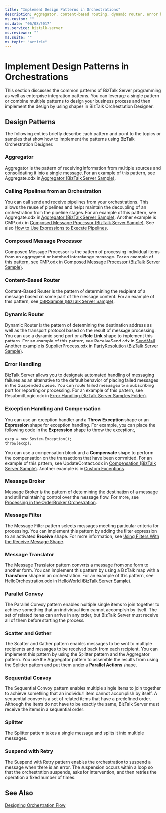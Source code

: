 ```yaml
---
title: "Implement Design Patterns in Orchestrations"
description: Aggregator, content-based routing, dynamic router, error handling, message broker, and more design patterns in BizTalk Server
ms.custom: ""
ms.date: "06/08/2017"
ms.service: biztalk-server
ms.reviewer: ""
ms.suite: ""
ms.topic: "article"
---
```

# Implement Design Patterns in Orchestrations
This section discusses the common patterns of BizTalk Server programming as well as enterprise integration patterns. You can leverage a single pattern or combine multiple patterns to design your business process and then implement the design by using shapes in BizTalk Orchestration Designer.  
  
## Design Patterns  
 The following entries briefly describe each pattern and point to the topics or samples that show how to implement the patterns using BizTalk Orchestration Designer.  
  
### Aggregator  
 Aggregator is the pattern of receiving information from multiple sources and consolidating it into a single message. For an example of this pattern, see Aggregate.odx in [Aggregator (BizTalk Server Sample)](../core/aggregator-biztalk-server-sample.md).  
  
### Calling Pipelines from an Orchestration  
 You can call send and receive pipelines from your orchestrations. This allows the reuse of pipelines and helps maintain the decoupling of an orchestration from the pipeline stages. For an example of this pattern, see Aggregate.odx in [Aggregator (BizTalk Server Sample)](../core/aggregator-biztalk-server-sample.md). Another example is CMP.odx in [Composed Message Processor (BizTalk Server Sample)](../core/composed-message-processor-biztalk-server-sample.md). See also [How to Use Expressions to Execute Pipelines](../core/how-to-use-expressions-to-execute-pipelines.md).  
  
### Composed Message Processor  
 Composed Message Processor is the pattern of processing individual items from an aggregated or batched interchange message. For an example of this pattern, see CMP.odx in [Composed Message Processor (BizTalk Server Sample)](../core/composed-message-processor-biztalk-server-sample.md).  
  
### Content-Based Router  
 Content-Based Router is the pattern of determining the recipient of a message based on some part of the message content. For an example of this pattern, see [CBRSample (BizTalk Server Sample)](../core/cbrsample-biztalk-server-sample.md).  
  
### Dynamic Router  
 Dynamic Router is the pattern of determining the destination address as well as the transport protocol based on the result of message processing. You can use a dynamic send port or a **Role Link** shape to implement this pattern. For an example of this pattern, see ReceiveSend.odx in [SendMail](../core/sendmail.md). Another example is SupplierProcess.odx in [PartyResolution (BizTalk Server Sample)](../core/partyresolution-biztalk-server-sample.md).  
  
### Error Handling  
 BizTalk Server allows you to designate automated handling of messaging failures as an alternative to the default behavior of placing failed messages in the Suspended queue. You can route failed messages to a subscribing port for reporting or processing. For an example of this pattern, see ResubmitLogic.odx in [Error Handling (BizTalk Server Samples Folder)](../core/error-handling-biztalk-server-samples-folder.md).  
  
### Exception Handling and Compensation  
 You can use an exception handler and a **Throw Exception** shape or an **Expression** shape for exception handling. For example, you can place the following code in the **Expression** shape to throw the exception:,  
  
```  
excp = new System.Exception();  
throw(excp);  
```  
  
 You can use a compensation block and a **Compensate** shape to perform the compensation on the transactions that have been committed. For an example of this pattern, see UpdateContact.odx in [Compensation (BizTalk Server Sample)](../core/compensation-biztalk-server-sample.md). Another example is in [Custom Exceptions](../core/custom-exceptions.md).  
  
### Message Broker  
 Message Broker is the pattern of determining the destination of a message and still maintaining control over the message flow. For more, see  [Processing in the OrderBroker Orchestration](../core/processing-in-the-orderbroker-orchestration.md).  
  
### Message Filter  
 The Message Filter pattern selects messages meeting particular criteria for processing. You can implement this pattern by adding the filter expression to an activated **Receive** shape. For more information, see [Using Filters With the Receive Message Shape](../core/using-filters-with-the-receive-message-shape.md).  
  
### Message Translator  
 The Message Translator pattern converts a message from one form to another form. You can implement this pattern by using a BizTalk map with a **Transform** shape in an orchestration. For an example of this pattern, see HelloOrchestration.odx in [HelloWorld (BizTalk Server Sample)](../core/helloworld-biztalk-server-sample.md).  
  
### Parallel Convoy  
 The Parallel Convoy pattern enables multiple single items to join together to achieve something that an individual item cannot accomplish by itself. The set of related items can arrive in any order, but BizTalk Server must receive all of them before starting the process. 
  
### Scatter and Gather  
 The Scatter and Gather pattern enables messages to be sent to multiple recipients and messages to be received back from each recipient. You can implement this pattern by using the Splitter pattern and the Aggregator pattern. You use the Aggregator pattern to assemble the results from using the Splitter pattern and put them under a **Parallel Actions** shape. 
  
### Sequential Convoy  
 The Sequential Convoy pattern enables multiple single items to join together to achieve something that an individual item cannot accomplish by itself. A sequential convoy is a set of related items that have a predefined order. Although the items do not have to be exactly the same, BizTalk Server must receive the items in a sequential order. 
  
### Splitter  
 The Splitter pattern takes a single message and splits it into multiple messages.  
  
### Suspend with Retry  
 The Suspend with Retry pattern enables the orchestration to suspend a message when there is an error. The suspension occurs within a loop so that the orchestration suspends, asks for intervention, and then retries the operation a fixed number of times.  
  
## See Also  
 [Designing Orchestration Flow](../core/designing-orchestration-flow.md)